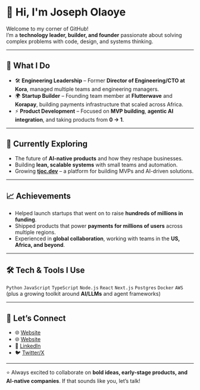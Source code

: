 # 👋 Hi, I'm Joseph Olaoye

Welcome to my corner of GitHub!  
I’m a **technology leader, builder, and founder** passionate about solving complex problems with code, design, and systems thinking.  

---

## 🚀 What I Do
- 🛠 **Engineering Leadership** – Former **Director of Engineering/CTO at Kora**, managed multiple teams and engineering managers.  
- 🌍 **Startup Builder** – Founding team member at **Flutterwave** and **Korapay**, building payments infrastructure that scaled across Africa.  
- ⚡ **Product Development** – Focused on **MVP building**, **agentic AI integration**, and taking products from **0 → 1**.  

---

## 🌱 Currently Exploring
- The future of **AI-native products** and how they reshape businesses.  
- Building **lean, scalable systems** with small teams and automation.  
- Growing **[tjoc.dev](https://tjoc.dev)** – a platform for building MVPs and AI-driven solutions.  

---

## 📈 Achievements
- Helped launch startups that went on to raise **hundreds of millions in funding**.  
- Shipped products that power **payments for millions of users** across multiple regions.  
- Experienced in **global collaboration**, working with teams in the **US, Africa, and beyond**.  

---

## 🛠️ Tech & Tools I Use
`Python` `JavaScript` `TypeScript` `Node.js` `React` `Next.js` `Postgres` `Docker` `AWS`  
(plus a growing toolkit around **AI/LLMs** and agent frameworks)

---

## 🤝 Let’s Connect
- 🌐 [Website](https://tjoc.dev)
- 🌐 [Website](https://joeolaoye.co) 
- 💼 [LinkedIn](https://linkedin.com/in/joeolaoye)  
- 🐦 [Twitter/X](https://twitter.com/joeolaoye)  

---

⭐️ Always excited to collaborate on **bold ideas, early-stage products, and AI-native companies**. If that sounds like you, let’s talk!
